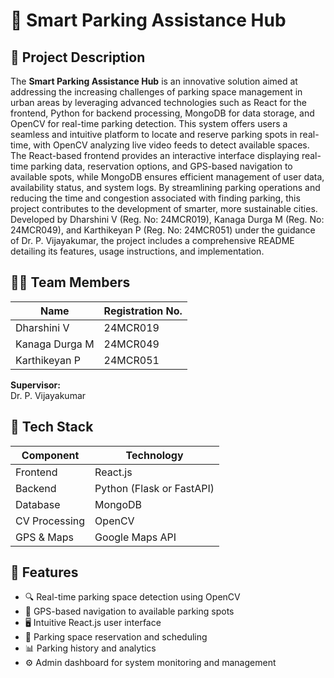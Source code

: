 # 🚗 Smart Parking Assistance Hub

## 📖 Project Description

The **Smart Parking Assistance Hub** is an innovative solution aimed at addressing the increasing challenges of parking space management in urban areas by leveraging advanced technologies such as React for the frontend, Python for backend processing, MongoDB for data storage, and OpenCV for real-time parking detection. This system offers users a seamless and intuitive platform to locate and reserve parking spots in real-time, with OpenCV analyzing live video feeds to detect available spaces. The React-based frontend provides an interactive interface displaying real-time parking data, reservation options, and GPS-based navigation to available spots, while MongoDB ensures efficient management of user data, availability status, and system logs. By streamlining parking operations and reducing the time and congestion associated with finding parking, this project contributes to the development of smarter, more sustainable cities. Developed by Dharshini V (Reg. No: 24MCR019), Kanaga Durga M (Reg. No: 24MCR049), and Karthikeyan P (Reg. No: 24MCR051) under the guidance of Dr. P. Vijayakumar, the project includes a comprehensive README detailing its features, usage instructions, and implementation.


## 🧑‍💻 Team Members

| Name            | Registration No. |
|-----------------|------------------|
| Dharshini V     | 24MCR019         |
| Kanaga Durga M  | 24MCR049         |
| Karthikeyan P   | 24MCR051         |

**Supervisor:**  
Dr. P. Vijayakumar

## 🧰 Tech Stack

| Component     | Technology           |
|---------------|----------------------|
| Frontend      | React.js             |
| Backend       | Python (Flask or FastAPI) |
| Database      | MongoDB              |
| CV Processing | OpenCV               |
| GPS & Maps    | Google Maps API      |

## 🚀 Features

- 🔍 Real-time parking space detection using OpenCV
- 📍 GPS-based navigation to available parking spots
- 🖥️ Intuitive React.js user interface
- 📅 Parking space reservation and scheduling
- 📊 Parking history and analytics
- ⚙️ Admin dashboard for system monitoring and management



